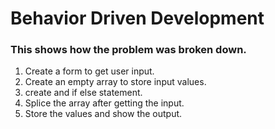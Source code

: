 # Behavior Driven Development

### This shows how the problem was broken down.
1. Create a form to get user input.
2. Create an empty array to store input values.
3. create and if else statement.
4. Splice the array after getting the input.
5. Store the values and show the output.
